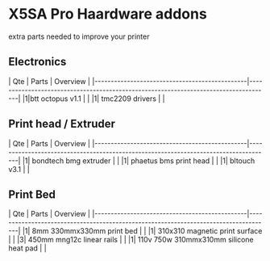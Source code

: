 # X5SA Pro Haardware addons
extra parts needed to improve your printer

## Electronics
| Qte | Parts                                   |      Overview                                                                       |
|-----------------------------------------------|-------------------------------------------------------------------------------------|
|1|btt octopus v1.1         | |
|1| tmc2209 drivers          | |


## Print head / Extruder
| Qte | Parts                                   |      Overview                                                                       |
|-----------------------------------------------|-------------------------------------------------------------------------------------|
|1| bondtech bmg extruder | |
|1| phaetus bms print head | |
|1| bltouch v3.1             | |


## Print Bed
| Qte | Parts                                   |      Overview                                                                       |
|-----------------------------------------------|-------------------------------------------------------------------------------------|
|1| 8mm 330mmx330mm print bed | |
|1| 310x310 magnetic print surface | |
|3| 450mm mng12c linear rails | |
|1| 110v 750w 310mmx310mm silicone heat pad | |



